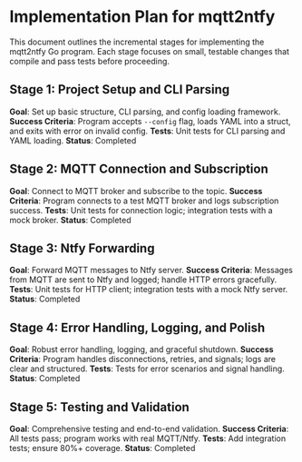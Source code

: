 # Implementation Plan for mqtt2ntfy

This document outlines the incremental stages for implementing the mqtt2ntfy Go program. Each stage focuses on small, testable changes that compile and pass tests before proceeding.

## Stage 1: Project Setup and CLI Parsing
**Goal**: Set up basic structure, CLI parsing, and config loading framework.
**Success Criteria**: Program accepts `--config` flag, loads YAML into a struct, and exits with error on invalid config.
**Tests**: Unit tests for CLI parsing and YAML loading.
**Status**: Completed

## Stage 2: MQTT Connection and Subscription
**Goal**: Connect to MQTT broker and subscribe to the topic.
**Success Criteria**: Program connects to a test MQTT broker and logs subscription success.
**Tests**: Unit tests for connection logic; integration tests with a mock broker.
**Status**: Completed

## Stage 3: Ntfy Forwarding
**Goal**: Forward MQTT messages to Ntfy server.
**Success Criteria**: Messages from MQTT are sent to Ntfy and logged; handle HTTP errors gracefully.
**Tests**: Unit tests for HTTP client; integration tests with a mock Ntfy server.
**Status**: Completed

## Stage 4: Error Handling, Logging, and Polish
**Goal**: Robust error handling, logging, and graceful shutdown.
**Success Criteria**: Program handles disconnections, retries, and signals; logs are clear and structured.
**Tests**: Tests for error scenarios and signal handling.
**Status**: Completed

## Stage 5: Testing and Validation
**Goal**: Comprehensive testing and end-to-end validation.
**Success Criteria**: All tests pass; program works with real MQTT/Ntfy.
**Tests**: Add integration tests; ensure 80%+ coverage.
**Status**: Completed